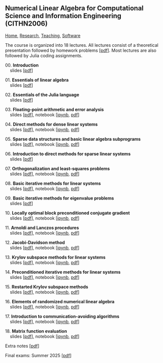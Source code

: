 <p>&nbsp;</p>

## Numerical Linear Algebra for Computational Science and Information Engineering (CITHN2006)


[Home](https://venkovic.github.io), [Research](https://venkovic.github.io/research), [Teaching](https://venkovic.github.io/teaching), [Software](https://venkovic.github.io/software) 



The course is organized into 18 lectures. All lectures consist of a theoretical presentation followed by homework problems [[pdf](NLA-for-CS-and-IE/TUM_NLA-for-CS-and-IE_Problems.pdf)]. Most lectures are also followed by Julia coding assignments.

<p>00. 
<strong>Introduction</strong><br />
&nbsp;&nbsp;&nbsp;
slides [<a href="NLA-for-CS-and-IE/TUM_NLA-for-CS-and-IE_Lecture00.pdf">pdf</a>]</p>

<p>01. 
<strong>Essentials of linear algebra</strong><br />
&nbsp;&nbsp;&nbsp;
slides [<a href="NLA-for-CS-and-IE/TUM_NLA-for-CS-and-IE_Lecture01.pdf">pdf</a>]</p>

<p>02. 
<strong>Essentials of the Julia language</strong><br />
&nbsp;&nbsp;&nbsp;
slides [<a href="NLA-for-CS-and-IE/TUM_NLA-for-CS-and-IE_Lecture02.pdf">pdf</a>]</p>

<p>03. 
<strong>Floating-point arithmetic and error analysis</strong><br />
&nbsp;&nbsp;&nbsp;
slides [<a href="NLA-for-CS-and-IE/TUM_NLA-for-CS-and-IE_Lecture03.pdf">pdf</a>], 
notebook [<a href="NLA-for-CS-and-IE/PracticeSession03.ipynb">ipynb</a>, <a href="NLA-for-CS-and-IE/PracticeSession03.pdf">pdf</a>]</p>

<p>04. 
<strong>Direct methods for dense linear systems</strong><br />
&nbsp;&nbsp;&nbsp;
slides [<a href="NLA-for-CS-and-IE/TUM_NLA-for-CS-and-IE_Lecture04.pdf">pdf</a>], 
notebook [<a href="NLA-for-CS-and-IE/PracticeSession04.ipynb">ipynb</a>, <a href="NLA-for-CS-and-IE/PracticeSession04.pdf">pdf</a>]</p>

<p>05. 
<strong>Sparse data structures and basic linear algebra subprograms</strong><br />
&nbsp;&nbsp;&nbsp;
slides [<a href="NLA-for-CS-and-IE/TUM_NLA-for-CS-and-IE_Lecture05.pdf">pdf</a>], 
notebook [<a href="NLA-for-CS-and-IE/PracticeSession05.ipynb">ipynb</a>, <a href="NLA-for-CS-and-IE/PracticeSession05.pdf">pdf</a>]</p>

<p>06. 
<strong>Introduction to direct methods for sparse linear systems</strong><br />
&nbsp;&nbsp;&nbsp;
slides [<a href="NLA-for-CS-and-IE/TUM_NLA-for-CS-and-IE_Lecture06.pdf">pdf</a>]</p>

<p>07. 
<strong>Orthogonalization and least-squares problems</strong><br />
&nbsp;&nbsp;&nbsp;
slides [<a href="NLA-for-CS-and-IE/TUM_NLA-for-CS-and-IE_Lecture07.pdf">pdf</a>], 
notebook [<a href="NLA-for-CS-and-IE/PracticeSession07.ipynb">ipynb</a>, <a href="NLA-for-CS-and-IE/PracticeSession07.pdf">pdf</a>]</p>

<p>08. 
<strong>Basic iterative methods for linear systems</strong><br />
&nbsp;&nbsp;&nbsp;
slides [<a href="NLA-for-CS-and-IE/TUM_NLA-for-CS-and-IE_Lecture08.pdf">pdf</a>], 
notebook [<a href="NLA-for-CS-and-IE/PracticeSession08.ipynb">ipynb</a>, <a href="NLA-for-CS-and-IE/PracticeSession08.pdf">pdf</a>]</p>

<p>09. 
<strong>Basic iterative methods for eigenvalue problems</strong><br />
&nbsp;&nbsp;&nbsp;
slides [<a href="NLA-for-CS-and-IE/TUM_NLA-for-CS-and-IE_Lecture09.pdf">pdf</a>]</p>

<p>10. 
<strong>Locally optimal block preconditioned conjugate gradient</strong><br />
&nbsp;&nbsp;&nbsp;
slides [<a href="NLA-for-CS-and-IE/TUM_NLA-for-CS-and-IE_Lecture10.pdf">pdf</a>], 
notebook [<a href="NLA-for-CS-and-IE/PracticeSession10.ipynb">ipynb</a>, <a href="NLA-for-CS-and-IE/PracticeSession10.pdf">pdf</a>]</p>

<p>11. 
<strong>Arnoldi and Lanczos procedures</strong><br />
&nbsp;&nbsp;&nbsp;
slides [<a href="NLA-for-CS-and-IE/TUM_NLA-for-CS-and-IE_Lecture11.pdf">pdf</a>], 
notebook [<a href="NLA-for-CS-and-IE/PracticeSession11.ipynb">ipynb</a>, <a href="NLA-for-CS-and-IE/PracticeSession11.pdf">pdf</a>]</p>

<p>12. 
<strong>Jacobi-Davidson method</strong><br />
&nbsp;&nbsp;&nbsp;
slides [<a href="NLA-for-CS-and-IE/TUM_NLA-for-CS-and-IE_Lecture12.pdf">pdf</a>], 
notebook [<a href="NLA-for-CS-and-IE/PracticeSession12.ipynb">ipynb</a>, <a href="NLA-for-CS-and-IE/PracticeSession12.pdf">pdf</a>]</p>

<p>13. 
<strong>Krylov subspace methods for linear systems</strong><br />
&nbsp;&nbsp;&nbsp;
slides [<a href="NLA-for-CS-and-IE/TUM_NLA-for-CS-and-IE_Lecture13.pdf">pdf</a>], 
notebook [<a href="NLA-for-CS-and-IE/PracticeSession13.ipynb">ipynb</a>, <a href="NLA-for-CS-and-IE/PracticeSession13.pdf">pdf</a>]</p>

<p>14. 
<strong>Preconditioned iterative methods for linear systems</strong><br />
&nbsp;&nbsp;&nbsp;
slides [<a href="NLA-for-CS-and-IE/TUM_NLA-for-CS-and-IE_Lecture14.pdf">pdf</a>], 
notebook [<a href="NLA-for-CS-and-IE/PracticeSession14.ipynb">ipynb</a>, <a href="NLA-for-CS-and-IE/PracticeSession14.pdf">pdf</a>]</p>

<p>15. 
<strong>Restarted Krylov subspace methods</strong><br />
&nbsp;&nbsp;&nbsp;
slides [<a href="NLA-for-CS-and-IE/TUM_NLA-for-CS-and-IE_Lecture15.pdf">pdf</a>], 
notebook [<a href="NLA-for-CS-and-IE/PracticeSession15.ipynb">ipynb</a>, <a href="NLA-for-CS-and-IE/PracticeSession15.pdf">pdf</a>]</p>

<p>16. 
<strong>Elements of randomized numerical linear algebra</strong><br />
&nbsp;&nbsp;&nbsp;
slides [<a href="NLA-for-CS-and-IE/TUM_NLA-for-CS-and-IE_Lecture16.pdf">pdf</a>], 
notebook [<a href="NLA-for-CS-and-IE/PracticeSession16.ipynb">ipynb</a>, <a href="NLA-for-CS-and-IE/PracticeSession16.pdf">pdf</a>]</p>

<p>17. 
<strong>Introduction to communication-avoiding algorithms</strong><br />
&nbsp;&nbsp;&nbsp;
slides [<a href="NLA-for-CS-and-IE/TUM_NLA-for-CS-and-IE_Lecture17.pdf">pdf</a>], 
notebook [<a href="NLA-for-CS-and-IE/PracticeSession17.ipynb">ipynb</a>, <a href="NLA-for-CS-and-IE/PracticeSession17.pdf">pdf</a>]</p>

<p>18. 
<strong>Matrix function evaluation</strong><br />
&nbsp;&nbsp;&nbsp;
slides [<a href="NLA-for-CS-and-IE/TUM_NLA-for-CS-and-IE_Lecture18.pdf">pdf</a>], 
notebook [<a href="NLA-for-CS-and-IE/PracticeSession18.ipynb">ipynb</a>, <a href="NLA-for-CS-and-IE/PracticeSession18.pdf">pdf</a>]</p>

Extra notes [[pdf](NLA-for-CS-and-IE/TUM_NLA-for-CS-and-IE_Extra-notes.pdf)]

Final exams: Summer 2025 [[pdf](NLA-for-CS-and-IE/TUM_NLA-for-CS-and-IE_Final.pdf)]